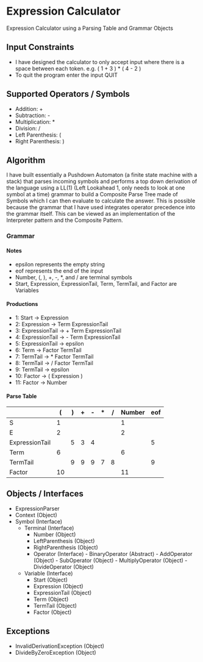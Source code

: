 # Expression Calculator
Expression Calculator using a Parsing Table and Grammar Objects

## Input Constraints
- I have designed the calculator to only accept input where there is a space
between each token. e.g. ( 1 + 3 ) * ( 4 - 2 )
- To quit the program enter the input QUIT

## Supported Operators / Symbols
- Addition: +
- Subtraction: -
- Multiplication: *
- Division: /
- Left Parenthesis: (
- Right Parenthesis: )

## Algorithm
I have built essentially a Pushdown Automaton (a finite state machine with a stack)
that parses incoming symbols and performs a top down derivation of the language using a LL(1)
(Left Lookahead 1, only needs to look at one symbol at a time) grammar to build a Composite Parse Tree
made of Symbols which I can then evaluate to calculate the answer. This is possible because the grammar
that I have used integrates operator precedence into the grammar itself.  This can be viewed as
an implementation of the Interpreter pattern and the Composite Pattern.

### Grammar
#### Notes
- epsilon represents the empty string
- eof represents the end of the input
- Number, (, ), +, -, *, and / are terminal symbols
- Start, Expression, ExpressionTail, Term, TermTail, and Factor are Variables

#### Productions
- 1:  Start -> Expression
- 2:  Expression -> Term ExpressionTail
- 3:  ExpressionTail -> + Term ExpressionTail
- 4:  ExpressionTail -> - Term ExpressionTail
- 5:  ExpressionTail -> epsilon
- 6:  Term -> Factor TermTail
- 7:  TermTail -> * Factor TermTail
- 8:  TermTail -> / Factor TermTail
- 9:  TermTail -> epsilon
- 10: Factor -> ( Expression )
- 11: Factor -> Number

#### Parse Table

|   | ( | ) | + | - | * | / | Number | eof |
|---|---|---|---|---|---|---|--------|-----|
| S | 1 |   |   |   |   |   |   1    |     |
| E | 2 |   |   |   |   |   |   2    |     |
| ExpressionTail  |   | 5 | 3 | 4 |   |   |        |  5  |
| Term  | 6 |   |   |   |   |   |   6   |     |
| TermTail |   | 9 | 9 | 9 | 7 | 8 |        |  9  |
| Factor | 10 |   |   |   |   |   |   11   |     |


## Objects / Interfaces
- ExpressionParser
- Context (Object)
- Symbol (Interface)
    - Terminal (Interface)
        - Number (Object)
        - LeftParenthesis (Object)
        - RightParenthesis (Object)
        - Operator (Interface)
              - BinaryOperator (Abstract)
                  - AddOperator (Object)
                  - SubOperator (Object)
                  - MultiplyOperator (Object)
                  - DivideOperator (Object)
    - Variable (Interface)
        - Start (Object)
        - Expression (Object)
        - ExpressionTail (Object)
        - Term (Object)
        - TermTail (Object)
        - Factor (Object)

## Exceptions
- InvalidDerivationException (Object)
- DivideByZeroException (Object)